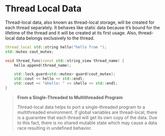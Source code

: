 # Thread Local Data

Thread-local data, also known as thread-local storage, will be created for each thread separately. It behaves like static data because it’s bound for the lifetime of the thread and it will be created at its first usage. Also, thread-local data belongs exclusively to the thread.

```cpp
thread_local std::string hello("hello from ");
std::mutex cout_mutex;

void thread_func(const std::string_view thread_name) {
    hello.append(thread_name);

    std::lock_guard<std::mutex> guard(cout_mutex);
    std::cout << hello << std::endl;
    std::cout << "&hello: " << &hello << std::endl;
}
```

> **From a Single-Threaded to Multithreaded Program**
> 
> Thread-local data helps to port a single-threaded program to a multithreaded environment. If global variables are thread-local, there is a guarantee that each thread will get its own copy of the data. Due to this fact, there is no shared mutable state which may cause a data race resulting in undefined behavior.


